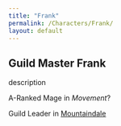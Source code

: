 ```yaml
---
title: "Frank"
permalink: /Characters/Frank/
layout: default
---
```

Guild Master Frank
---
description

A-Ranked Mage in *Movement*?

Guild Leader in [Mountaindale](../../_Atlas/DivineDungeon/Mountaindale.md)
